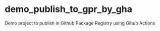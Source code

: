# demo_publish_to_gpr_by_gha
Demo project to publish in Github Package Registry using Gihub Actions
